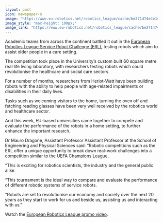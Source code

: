 ```yaml
---
layout: post
icon: newspaper-o
image: "https://www.eu-robotics.net/robotics_league/cache/be271474e4e1c38540bcca2af847570a.jpg"
image_style: "max-height: 100px;"
image_link: "https://www.eu-robotics.net/robotics_league/cache/be271474e4e1c38540bcca2af847570a.jpg"
---
```


Academic teams from across the continent battled it out in the <a href="http://www.eu-robotics.net/robotics_league/">European Robotics League Service Robot Challenge (ERL)</a>, testing robots which aim to assist older people in a care setting.

The competition took place in the University’s custom built 60 square metre real life living laboratory, with researchers testing robots which could revolutionise the healthcare and social care sectors. 

For a number of months, researchers from Heriot-Watt have been building robots with the ability to help people with age-related impairments or disabilities in their daily lives.

Tasks such as welcoming visitors to the home, turning the oven off and fetching reading glasses have been very well received by the robotics world and healthcare sector.

And this week, EU-based universities came together to compete and evaluate the performance of the robots in a home setting, to further enhance the important research.

Dr Mauro Dragone, Assistant Professor Assistant Professor at the School of Engineering and Physical Sciences said: “Robotic competitions such as the ERL offer a unique opportunity to break down real-work challenges into a competition similar to the UEFA Champions League.

“This is exciting for robotics scientists, the industry and the general public alike.

“This tournament is the ideal way to compare and evaluate the performance of different robotic systems of service robots.

"Robots are set to revolutionise our economy and society over the next 20 years as they start to work for us and beside us, assisting us and interacting with us."

Watch the <a href="http://:%20https://www.youtube.com/watch?v=gIem1R2SUZM&feature=youtu.be&list=PLyHQG8zj_84aDeGjC6JQQjNvpb86RKlPU">European Robotics League promo video</a>.